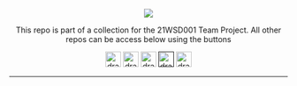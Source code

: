 <p align="center">
	<img src="https://i.imgur.com/VwT4NrJ.png">
	<p align="center"> This repo is part of  a collection for the 21WSD001 Team Project. 
	All other repos can be access below using the buttons</p>
</p>

<p align="center"><a href="https://github.com/lboroWMEME-TeamProject/CCC-ProjectDocs"><img src="https://i.imgur.com/rBaZyub.png" alt="drawing" height = 28 href=""/></a> <a href="https://github.com/ajayvarghese2000/Dashboard"><img src="https://i.imgur.com/fz7rgd9.png" alt="drawing" height = 28/></a> <a href="https://github.com/ajayvarghese2000/Cloud-Server"><img src="https://i.imgur.com/bsimXcV.png" alt="drawing" height = 28/></a> <a href=""><img src="https://i.imgur.com/yKFokIL.png" alt="drawing" height = 28/></a> <a href="https://github.com/ajayvarghese2000/Simulated-Drone"><img src="https://i.imgur.com/WMOZbrf.png" alt="drawing" height = 28/></a>
</p>

------------


